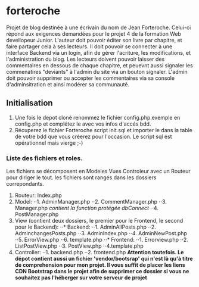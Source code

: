 # forteroche
Projet de blog destinée à une écrivain du nom de Jean Forteroche.
Celui-ci répond aux exigences demandées pour le projet 4 de la formation Web devellopeur Junior.
L'auteur doit pouvoir éditer son livre par chapitre, et faire partager cela à ses lecteurs.
Il doit pouvoir se connecter à une interface Backend via un login, afin de gérer l'acriture, les modifications, et l'administration du blog.
Les lecteurs doivent pouvoir laisser des commentaires en dessous de chaque chapitre, et peuevnt aussi signaler les commenatires "deviants" à l'admin du site via un bouton signaler.
L'admin doit pouvoir supprimer ou accepter les commentaires via sa console d'adminsitration et ainsi modérer sa communauté.

## Initialisation
1. Une fois le depot cloné renommez le fichier config.php.exemple en config.php et complétez le avec vos infos d'accés bdd.
2. Récuperez le fichier Forteroche script init.sql et importer le dans la table de votre bdd que vous créerez pour l'occasion. Le script sql est opérationnel mais vierge ;-)

### Liste des fichiers et roles.
Les fichiers se décomposent en Modeles Vues Controleur avec un Routeur pour diriger le tout. les fichiers sont rangés dans les dossiers correpondants.
1. Routeur:
Index.php
2. Model:
⋅⋅1. AdminManager.php
⋅⋅2. CommentManager.php
⋅⋅3. Manager.php  *contient la function protégée dbConnect*
⋅⋅4. PostManager.php
3. View (contient deux dossiers, le premier pour le Frontend, le second pour le Backend):
⋅⋅* Backend:
⋅⋅1. AdminAllPosts.php
⋅⋅2. AdminchangesPosts.php
⋅⋅3. AdminIndex.php
⋅⋅4. AdminNewPost.php
⋅⋅5. ErrorView.php
⋅⋅6. template.php
⋅⋅* Frontend:
⋅⋅1. Errorview.php
⋅⋅2. ListPostView.php
⋅⋅3. PostView.php
⋅⋅4.template.php 
4. Controller:
⋅⋅1. backend.php
⋅⋅2. frontend.php
**Attention toutefois. Le dépot contient aussi un fichier 'vendor/bootsrap' qui n'est là qu'à titre de comprehension pour mon projet. Il vous suffit de placer les liens CDN Bootstrap dans le projet afin de supprimer ce dossier si vous ne souhaitez pas l'héberger sur votre serveur de projet**
